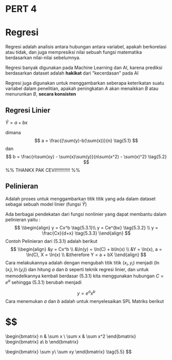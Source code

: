 # PERT 4

# Regresi

Regresi adalah analisis antara hubungan antara variabel, apakah berkorelasi atau tidak, dan juga mempresiksi nilai sebuah fungsi matematika berdasarkan nilai-nilai sebelumnya.

Regresi banyak digunakan pada Machine Learning dan AI, karena prediksi berdasarkan dataset adalah **hakikat** dari "kecerdasan" pada AI

Regresi juga digunakan untuk menggambarkan seberapa keterikatan suatu variabel dalam penelitian, apakah peningkatan $A$ akan menaikkan $B$ atau menurunkan $B$, **secara konsisten**

## Regresi Linier

$\hat{Y} = a+bx$ 

dimana 
$$
a = \frac{(\sum(y)-b(\sum(x))}{n} \tag{5.1}
$$
dan 
$$
b = \frac{n\sum(xy) - \sum(x)\sum(y)}{n\sum(x^2) - \sum(x)^2}  \tag{5.2}
$$
%% THANKX PAK CEVI!!!!!!!!!!! %%

## Pelinieran

Adalah proses untuk menggambarkan titik titik yang ada dalam dataset sebagai sebuah model linier (fungsi $\hat{Y}$)

Ada berbagai pendekatan dari fungsi nonlinier yang dapat membantu dalam pelinieran yaitu :
$$
\\begin{align}
y = Cx^b \tag{5.3.1}\\ y = Ce^{bx} \tag{5.3.2} \\ y = \frac{Cx}{d+x} \tag{5.3.3}
\\end{align}
$$
Contoh Pelinieran dari $(5.3.1)$  adalah  berikut
$$
\\begin{align}
&y = Cx^b \\
&\ln(y) = \ln(C) + b\ln(x) \\
&Y = \ln(x), a = \ln(C), X = \ln(x) \\
&\therefore Y = a + bX
\\end{align}
$$
Cara melakukannya adalah dengan mengubah titik titik $(x_i,y_i)$ menjadi $(\ln(x_i),\ln(y_i))$ dan hitung $a$ dan $b$ seperti teknik regresi linier, dan untuk memodelkannya kembali berdasar $(5.3.1)$ kita menggunakan hubungan $C = e^a$ sehingga $(5.3.1)$ berubah menjadi

$$ 
y = e^ax^b \tag{5.4}
$$
Cara menemukan $a$ dan $b$ adalah  untuk menyelesaikan SPL Matriks berikut

# $$
\\begin{bmatrix}
n & \sum x \\
\\sum x & \sum x^2
\\end{bmatrix}
\\begin{bmatrix}
a\\
b
\\end{bmatrix}

\\begin{bmatrix}
\\sum y\\
\\sum xy
\\end{bmatrix}
\\tag{5.5}
$$
